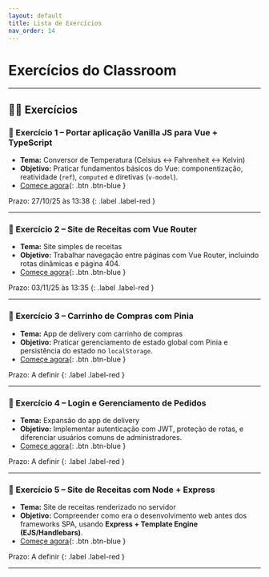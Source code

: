 ```yaml
---
layout: default
title: Lista de Exercícios
nav_order: 14
---
```


# Exercícios do Classroom


---

## 🧑‍💻 Exercícios

### 🔹 Exercício 1 – Portar aplicação Vanilla JS para Vue + TypeScript
- **Tema:** Conversor de Temperatura (Celsius ↔ Fahrenheit ↔ Kelvin)  
- **Objetivo:** Praticar fundamentos básicos do Vue: componentização, reatividade (`ref`), `computed` e diretivas (`v-model`).  
- [Começe agora](https://classroom.github.com/a/OSMtrfLJ){: .btn .btn-blue }

Prazo: 27/10/25 às 13:38
{:  .label .label-red }

---

### 🔹 Exercício 2 – Site de Receitas com Vue Router
- **Tema:** Site simples de receitas  
- **Objetivo:** Trabalhar navegação entre páginas com Vue Router, incluindo rotas dinâmicas e página 404.  
- [Começe agora](https://classroom.github.com/a/rdtgTx-5){: .btn .btn-blue }

Prazo: 03/11/25 às 13:35
{:  .label .label-red }

---

### 🔹 Exercício 3 – Carrinho de Compras com Pinia
- **Tema:** App de delivery com carrinho de compras  
- **Objetivo:** Praticar gerenciamento de estado global com Pinia e persistência do estado no `localStorage`.  
- [Começe agora](#){: .btn .btn-blue }

Prazo: A definir
{:  .label .label-red }

---

### 🔹 Exercício 4 – Login e Gerenciamento de Pedidos
- **Tema:** Expansão do app de delivery  
- **Objetivo:** Implementar autenticação com JWT, proteção de rotas, e diferenciar usuários comuns de administradores.  
- [Começe agora](#){: .btn .btn-blue }

Prazo: A definir
{:  .label .label-red }

---

### 🔹 Exercício 5 – Site de Receitas com Node + Express
- **Tema:** Site de receitas renderizado no servidor  
- **Objetivo:** Compreender como era o desenvolvimento web antes dos frameworks SPA, usando **Express + Template Engine (EJS/Handlebars)**.  
- [Começe agora](#){: .btn .btn-blue }

Prazo: A definir
{:  .label .label-red }

---

